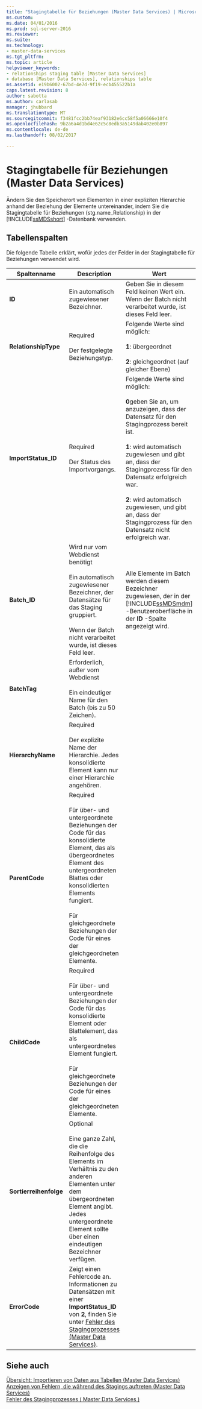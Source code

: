 ```yaml
---
title: "Stagingtabelle für Beziehungen (Master Data Services) | Microsoft Docs"
ms.custom: 
ms.date: 04/01/2016
ms.prod: sql-server-2016
ms.reviewer: 
ms.suite: 
ms.technology:
- master-data-services
ms.tgt_pltfrm: 
ms.topic: article
helpviewer_keywords:
- relationships staging table [Master Data Services]
- database [Master Data Services], relationships table
ms.assetid: e19b6002-67bd-4e7d-9f19-ecb455522b1a
caps.latest.revision: 8
author: sabotta
ms.author: carlasab
manager: jhubbard
ms.translationtype: MT
ms.sourcegitcommit: f3481fcc2bb74eaf93182e6cc58f5a06666e10f4
ms.openlocfilehash: 9b2a6a4d1bd4e62c5c8edb3a5149dab402e0b897
ms.contentlocale: de-de
ms.lasthandoff: 08/02/2017

---
```

# <a name="relationship-staging-table-master-data-services"></a>Stagingtabelle für Beziehungen (Master Data Services)
  Ändern Sie den Speicherort von Elementen in einer expliziten Hierarchie anhand der Beziehung der Elemente untereinander, indem Sie die Stagingtabelle für Beziehungen (stg.name_Relationship) in der [!INCLUDE[ssMDSshort](../includes/ssmdsshort-md.md)] -Datenbank verwenden.  
  
##  <a name="TableColumns"></a> Tabellenspalten  
 Die folgende Tabelle erklärt, wofür jedes der Felder in der Stagingtabelle für Beziehungen verwendet wird.  
  
|Spaltenname|Description|Wert|  
|-----------------|-----------------|-----------|  
|**ID**|Ein automatisch zugewiesener Bezeichner.|Geben Sie in diesem Feld keinen Wert ein. Wenn der Batch nicht verarbeitet wurde, ist dieses Feld leer.|  
|**RelationshipType**|Required<br /><br /> Der festgelegte Beziehungstyp.|Folgende Werte sind möglich:<br /><br /> **1**: übergeordnet<br /><br /> **2**: gleichgeordnet (auf gleicher Ebene)|  
|**ImportStatus_ID**|Required<br /><br /> Der Status des Importvorgangs.|Folgende Werte sind möglich:<br /><br /> **0**geben Sie an, um anzuzeigen, dass der Datensatz für den Stagingprozess bereit ist.<br /><br /> **1**: wird automatisch zugewiesen und gibt an, dass der Stagingprozess für den Datensatz erfolgreich war.<br /><br /> **2**: wird automatisch zugewiesen, und gibt an, dass der Stagingprozess für den Datensatz nicht erfolgreich war.|  
|**Batch_ID**|Wird nur vom Webdienst benötigt<br /><br /> Ein automatisch zugewiesener Bezeichner, der Datensätze für das Staging gruppiert.<br /><br /> Wenn der Batch nicht verarbeitet wurde, ist dieses Feld leer.|Alle Elemente im Batch werden diesem Bezeichner zugewiesen, der in der [!INCLUDE[ssMDSmdm](../includes/ssmdsmdm-md.md)] -Benutzeroberfläche in der **ID** -Spalte angezeigt wird.|  
|**BatchTag**|Erforderlich, außer vom Webdienst<br /><br /> Ein eindeutiger Name für den Batch (bis zu 50 Zeichen).||  
|**HierarchyName**|Required<br /><br /> Der explizite Name der Hierarchie. Jedes konsolidierte Element kann nur einer Hierarchie angehören.||  
|**ParentCode**|Required<br /><br /> Für über- und untergeordnete Beziehungen der Code für das konsolidierte Element, das als übergeordnetes Element des untergeordneten Blattes oder konsolidierten Elements fungiert.<br /><br /> Für gleichgeordnete Beziehungen der Code für eines der gleichgeordneten Elemente.||  
|**ChildCode**|Required<br /><br /> Für über- und untergeordnete Beziehungen der Code für das konsolidierte Element oder Blattelement, das als untergeordnetes Element fungiert.<br /><br /> Für gleichgeordnete Beziehungen der Code für eines der gleichgeordneten Elemente.||  
|**Sortierreihenfolge**|Optional<br /><br /> Eine ganze Zahl, die die Reihenfolge des Elements im Verhältnis zu den anderen Elementen unter dem übergeordneten Element angibt. Jedes untergeordnete Element sollte über einen eindeutigen Bezeichner verfügen.||  
|**ErrorCode**|Zeigt einen Fehlercode an. Informationen zu Datensätzen mit einer **ImportStatus_ID** von **2**, finden Sie unter [Fehler des Stagingprozesses &#40;Master Data Services&#41;](../master-data-services/staging-process-errors-master-data-services.md).||  
  
## <a name="see-also"></a>Siehe auch  
 [Übersicht: Importieren von Daten aus Tabellen &#40;Master Data Services&#41;](../master-data-services/overview-importing-data-from-tables-master-data-services.md)   
 [Anzeigen von Fehlern, die während des Stagings auftreten &#40;Master Data Services&#41;](../master-data-services/view-errors-that-occur-during-staging-master-data-services.md)   
 [Fehler des Stagingprozesses &#40; Master Data Services &#41;](../master-data-services/staging-process-errors-master-data-services.md)  
  
  

